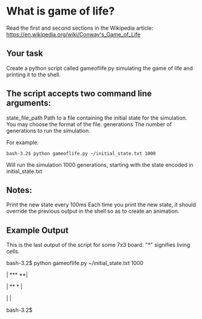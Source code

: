 # What is game of life?
Read the first and second sections in the Wikipedia article:
https://en.wikipedia.org/wiki/Conway's_Game_of_Life

## Your task
Create a python script called gameoflife.py simulating the game of life and
printing it to the shell.

## The script accepts two command line arguments:
state_file_path
Path to a file containing the initial state for the simulation. You may choose
the format of the file.
generations
The number of generations to run the simulation.

For example:

```bash-3.2$ python gameoflife.py ~/initial_state.txt 1000```

Will run the simulation 1000 generations, starting with the state encoded in
initial_state.txt

## Notes:
Print the new state every 100ms
Each time you print the new state, it should override the previous output in
the shell so as to create an animation.

## Example Output
This is the last output of the script for some 7x3 board. "*" signifies living cells.

bash-3.2$ python gameoflife.py ~/initial_state.txt 1000

| *** **|

| **  * |

|       |

bash-3.2$
